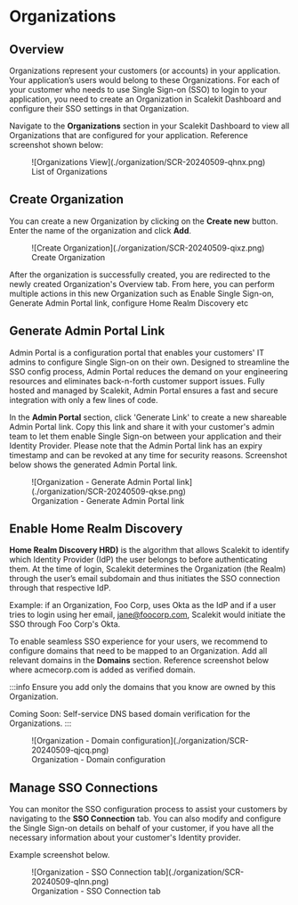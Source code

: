 # Organizations

## Overview
Organizations represent your customers (or accounts) in your application. Your application’s users would belong to these Organizations. For each of your customer who needs to use Single Sign-on (SSO) to login to your application, you need to create an Organization in Scalekit Dashboard and configure their SSO settings in that Organization.

Navigate to the **Organizations** section in your Scalekit Dashboard to view all Organizations that are configured for your application. Reference screenshot shown below:

<figure>![Organizations View](./organization/SCR-20240509-qhnx.png)
<figcaption>List of Organizations</figcaption></figure>

## Create Organization
You can create a new Organization by clicking on the **Create new** button. Enter the name of the organization and click **Add**.

<figure>![Create Organization](./organization/SCR-20240509-qixz.png)
<figcaption>Create Organization</figcaption></figure>

After the organization is successfully created, you are redirected to the newly created Organization's Overview tab. From here, you can perform multiple actions in this new Organization such as Enable Single Sign-on, Generate Admin Portal link, configure Home Realm Discovery etc

## Generate Admin Portal Link
Admin Portal is a configuration portal that enables your customers' IT admins to configure Single Sign-on on their own. Designed to streamline the SSO config process, Admin Portal reduces the demand on your engineering resources and eliminates back-n-forth customer support issues. Fully hosted and managed by Scalekit, Admin Portal ensures a fast and secure integration with only a few lines of code.

In the **Admin Portal** section, click 'Generate Link' to create a new shareable Admin Portal link. Copy this link and share it with your customer's admin team to let them enable Single Sign-on between your application and their Identity Provider. Please note that the Admin Portal link has an expiry timestamp and can be revoked at any time for security reasons. Screenshot below shows the generated Admin Portal link.

<figure>![Organization - Generate Admin Portal link](./organization/SCR-20240509-qkse.png)
<figcaption>Organization - Generate Admin Portal link</figcaption></figure>


## Enable Home Realm Discovery
**Home Realm Discovery HRD)** is the algorithm that allows Scalekit to identify which Identity Provider (IdP) the user belongs to before authenticating them. At the time of login, Scalekit determines the Organization (the Realm) through the user’s email subdomain and thus initiates the SSO connection through that respective IdP. 

Example: if an Organization, Foo Corp, uses Okta as the IdP and if a user tries to login using her email, jane@foocorp.com, Scalekit would initiate the SSO through Foo Corp's Okta. 

To enable seamless SSO experience for your users, we recommend to configure domains that need to be mapped to an Organization. Add all relevant domains in the **Domains** section. Reference screenshot below where acmecorp.com is added as verified domain.

:::info
Ensure you add only the domains that you know are owned by this Organization. 

Coming Soon: Self-service DNS based domain verification for the Organizations.
:::

<figure>![Organization - Domain configuration](./organization/SCR-20240509-qjcq.png)
<figcaption>Organization - Domain configuration</figcaption></figure>


## Manage SSO Connections
You can monitor the SSO configuration process to assist your customers by navigating to the **SSO Connection** tab. You can also modify and configure the Single Sign-on details on behalf of your customer, if you have all the necessary information about your customer's Identity provider. 

Example screenshot below.
<figure>![Organization - SSO Connection tab](./organization/SCR-20240509-qlnn.png)
<figcaption>Organization - SSO Connection tab</figcaption></figure>
